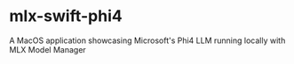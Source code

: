 # mlx-swift-phi4
A MacOS application showcasing Microsoft's Phi4 LLM running locally with MLX Model Manager
